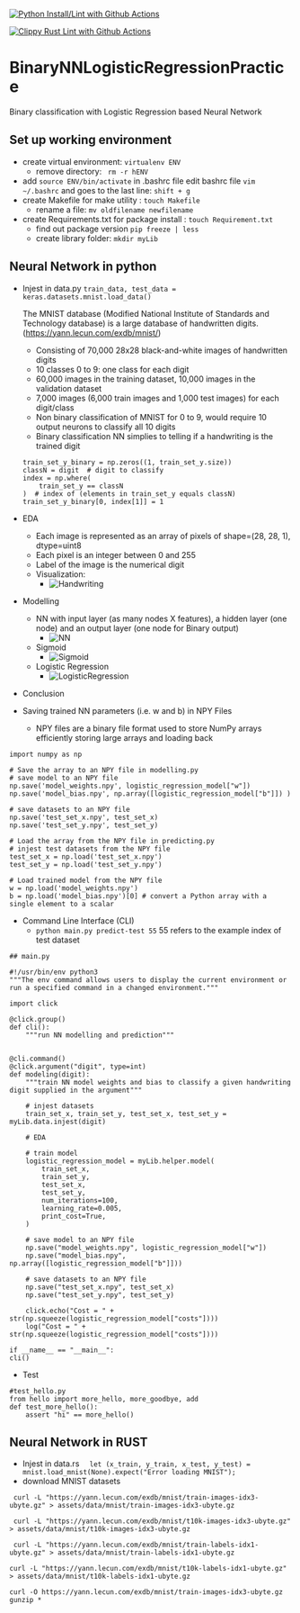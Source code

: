 [![Python Install/Lint with Github Actions](https://github.com/sktan888/BinaryNNLogisticRegressionPractice/actions/workflows/main.yml/badge.svg)](https://github.com/sktan888/BinaryNNLogisticRegressionPractice/actions/workflows/main.yml)

[![Clippy Rust Lint with Github Actions](https://github.com/sktan888/BinaryNNLogisticRegressionPractice/actions/workflows/rust.yml/badge.svg)](https://github.com/sktan888/BinaryNNLogisticRegressionPractice/actions/workflows/rust.yml)

# BinaryNNLogisticRegressionPractice
Binary classification with Logistic Regression based Neural Network 

## Set up working environment
* create virtual environment: ```virtualenv ENV```
    - remove directory: ``` rm -r hENV```
* add ```source ENV/bin/activate``` in .bashrc file
    edit bashrc file ```vim ~/.bashrc``` and goes to the last line: ```shift + g``` 
* create Makefile for make utility : ``` touch Makefile ```
    - rename a file: ```mv oldfilename newfilename```
* create Requirements.txt for package install : ``` touch Requirement.txt ```
    - find out package version ```pip freeze | less```
    - create library folder: ``` mkdir myLib ```


## Neural Network in python
* Injest in data.py ``` train_data, test_data = keras.datasets.mnist.load_data() ```

    The MNIST database (Modified National Institute of Standards and Technology database) is a large database of handwritten digits. (https://yann.lecun.com/exdb/mnist/)
    - Consisting of 70,000 28x28 black-and-white images of handwritten digits
    - 10 classes 0 to 9: one class for each  digit
    - 60,000 images in the training dataset, 10,000 images in the validation dataset
    - 7,000 images (6,000 train images and 1,000 test images) for each digit/class
    - Non binary classification of MNIST for 0 to 9, would require 10 output neurons to classify all 10 digits
    - Binary classification NN simplies to telling if a handwriting is the trained digit
    ``` 
    train_set_y_binary = np.zeros((1, train_set_y.size))
    classN = digit  # digit to classify
    index = np.where(
        train_set_y == classN
    )  # index of (elements in train_set_y equals classN)
    train_set_y_binary[0, index[1]] = 1
    ```
* EDA
    - Each image is represented as an array of pixels of shape=(28, 28, 1), dtype=uint8
    - Each pixel is an integer between 0 and 255 
    - Label of the image is the numerical digit
    - Visualization:
        - ![Handwriting](/assets/images/digitHW.png)

* Modelling
    - NN with input layer (as many nodes X features), a hidden layer (one node) and an output layer (one node for Binary output)
        - ![NN](/assets/images/nn.png)
    - Sigmoid
        - ![Sigmoid](/assets/images/sigmoid.png)
    - Logistic Regression
        - ![LogisticRegression](/assets/images/lr.webp) 
* Conclusion

* Saving trained NN parameters (i.e. w and b) in NPY Files
    - NPY files are a binary file format used to store NumPy arrays efficiently storing large arrays and loading back
```
import numpy as np

# Save the array to an NPY file in modelling.py
# save model to an NPY file
np.save('model_weights.npy', logistic_regression_model["w"])
np.save('model_bias.npy', np.array([logistic_regression_model["b"]]) )

# save datasets to an NPY file
np.save('test_set_x.npy', test_set_x)
np.save('test_set_y.npy', test_set_y)

# Load the array from the NPY file in predicting.py
# injest test datasets from the NPY file
test_set_x = np.load('test_set_x.npy')
test_set_y = np.load('test_set_y.npy')

# Load trained model from the NPY file
w = np.load('model_weights.npy')
b = np.load('model_bias.npy')[0] # convert a Python array with a single element to a scalar
```

* Command Line Interface (CLI)
    - ``` python main.py predict-test 55 ``` 55 refers to the example index of test dataset
```
## main.py

#!/usr/bin/env python3
"""The env command allows users to display the current environment or run a specified command in a changed environment."""

import click

@click.group()
def cli():
    """run NN modelling and prediction"""


@cli.command()
@click.argument("digit", type=int)
def modeling(digit):
    """train NN model weights and bias to classify a given handwriting digit supplied in the argument"""

    # injest datasets
    train_set_x, train_set_y, test_set_x, test_set_y = myLib.data.injest(digit)

    # EDA

    # train model
    logistic_regression_model = myLib.helper.model(
        train_set_x,
        train_set_y,
        test_set_x,
        test_set_y,
        num_iterations=100,
        learning_rate=0.005,
        print_cost=True,
    )

    # save model to an NPY file
    np.save("model_weights.npy", logistic_regression_model["w"])
    np.save("model_bias.npy", np.array([logistic_regression_model["b"]]))

    # save datasets to an NPY file
    np.save("test_set_x.npy", test_set_x)
    np.save("test_set_y.npy", test_set_y)

    click.echo("Cost = " + str(np.squeeze(logistic_regression_model["costs"])))
    log("Cost = " + str(np.squeeze(logistic_regression_model["costs"])))

if __name__ == "__main__":
cli()
```

* Test
```
#test_hello.py
from hello import more_hello, more_goodbye, add
def test_more_hello():
    assert "hi" == more_hello()
```
## Neural Network in RUST
* Injest in data.rs ```  let (x_train, y_train, x_test, y_test) = mnist.load_mnist(None).expect("Error loading MNIST");```
* download MNIST datasets


```  curl -L "https://yann.lecun.com/exdb/mnist/train-images-idx3-ubyte.gz" > assets/data/mnist/train-images-idx3-ubyte.gz ```

```  curl -L "https://yann.lecun.com/exdb/mnist/t10k-images-idx3-ubyte.gz" > assets/data/mnist/t10k-images-idx3-ubyte.gz ```

```  curl -L "https://yann.lecun.com/exdb/mnist/train-labels-idx1-ubyte.gz" > assets/data/mnist/train-labels-idx1-ubyte.gz ```

``` curl -L "https://yann.lecun.com/exdb/mnist/t10k-labels-idx1-ubyte.gz" > assets/data/mnist/t10k-labels-idx1-ubyte.gz ```

``` curl -O https://yann.lecun.com/exdb/mnist/train-images-idx3-ubyte.gz ```
``` gunzip * ```
